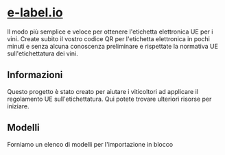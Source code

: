 # [e-label.io](https://e-label.io)
Il modo più semplice e veloce per ottenere l'etichetta elettronica UE per i vini. Create subito il vostro codice QR per l'etichetta elettronica in pochi minuti e senza alcuna conoscenza preliminare e rispettate la normativa UE sull'etichettatura dei vini.

## Informazioni
Questo progetto è stato creato per aiutare i viticoltori ad applicare il regolamento UE sull'etichettatura. Qui potete trovare ulteriori risorse per iniziare.

## Modelli
Forniamo un elenco di modelli per l'importazione in blocco
